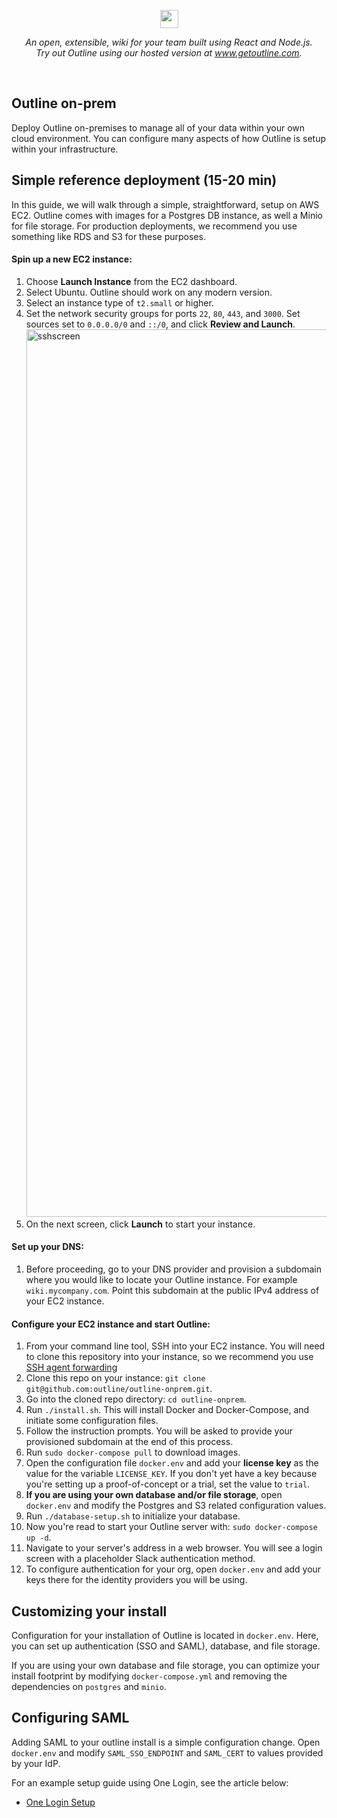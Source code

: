 <p align="center">
<img src="https://user-images.githubusercontent.com/31465/34380645-bd67f474-eb0b-11e7-8d03-0151c1730654.png" height="29" />
</p>

<p align="center">
  <i>An open, extensible, wiki for your team built using React and Node.js.<br/>Try out Outline using our hosted version at <a href="https://www.getoutline.com">www.getoutline.com</a>.</i>
</p>

<br/>

## Outline on-prem

Deploy Outline on-premises to manage all of your data within your own cloud environment. You can configure many aspects of how Outline is setup within your infrastructure.

## Simple reference deployment (15-20 min)

In this guide, we will walk through a simple, straightforward, setup on AWS EC2. Outline comes with images for a Postgres DB instance, as well a Minio for file storage. For production deployments, we recommend you use something like RDS and S3 for these purposes.

#### Spin up a new EC2 instance:
1. Choose **Launch Instance** from the EC2 dashboard.
1. Select Ubuntu. Outline should work on any modern version.
1. Select an instance type of `t2.small` or higher.
1. Set the network security groups for ports `22`, `80`, `443`, and `3000`. Set sources set to `0.0.0.0/0` and `::/0`, and click **Review and Launch**. <img width="1420" alt="sshscreen" src="https://user-images.githubusercontent.com/427579/110394638-9eb6fa80-8021-11eb-9b2e-c0574d185a45.png">
1. On the next screen, click **Launch** to start your instance.

#### Set up your DNS:
1. Before proceeding, go to your DNS provider and provision a subdomain where you would like to locate your Outline instance. For example `wiki.mycompany.com`. Point this subdomain at the public IPv4 address of your EC2 instance. 

#### Configure your EC2 instance and start Outline:
1. From your command line tool, SSH into your EC2 instance. You will need to clone this repository into your instance, so we recommend you use [SSH agent forwarding](https://docs.github.com/en/developers/overview/using-ssh-agent-forwarding)
1. Clone this repo on your instance: `git clone git@github.com:outline/outline-onprem.git`.
1. Go into the cloned repo directory: `cd outline-onprem`.
1. Run `./install.sh`. This will install Docker and Docker-Compose, and initiate some configuration files.
1. Follow the instruction prompts. You will be asked to provide your provisioned subdomain at the end of this process.
1. Run `sudo docker-compose pull` to download images.
1. Open the configuration file `docker.env` and add your **license key** as the value for the variable `LICENSE_KEY`. If you don't yet have a key because you're setting up a proof-of-concept or a trial, set the value to `trial`.
1. **If you are using your own database and/or file storage**, open `docker.env` and modify the Postgres and S3 related configuration values.
1. Run `./database-setup.sh` to initialize your database.
1. Now you're read to start your Outline server with: `sudo docker-compose up -d`.
1. Navigate to your server's address in a web browser. You will see a login screen with a placeholder Slack authentication method. 
1. To configure authentication for your org, open `docker.env` and add your keys there for the identity providers you will be using.

## Customizing your install

Configuration for your installation of Outline is located in `docker.env`. Here, you can set up authentication (SSO and SAML), database, and file storage.

If you are using your own database and file storage, you can optimize your install footprint by modifying `docker-compose.yml` and removing the dependencies on `postgres` and `minio`.

## Configuring SAML

Adding SAML to your outline install is a simple configuration change. Open `docker.env` and modify `SAML_SSO_ENDPOINT` and `SAML_CERT` to values provided by your IdP. 

For an example setup guide using One Login, see the article below:
- [One Login Setup](https://wiki.generaloutline.com/share/3942804a-3a2d-4c4c-82c4-11c7c1dcd439)
